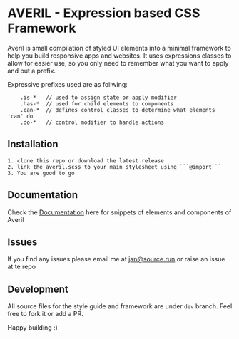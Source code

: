 # AVERIL - Expression based CSS Framework

Averil is small compilation of styled UI elements into a minimal framework to help you build responsive apps and websites.
It uses expressions classes to allow for easier use, so you only need to remember what you want to apply and put a prefix.

Expressive prefixes used are as follwing:

```
	.is-* 	// used to assign state or apply modifier
	.has-*  // used for child elements to components
	.can-* 	// defines control classes to determine what elements 'can' do
	.do-* 	// control modifier to handle actions
```

## Installation

	1. clone this repo or download the latest release
	2. link the averil.scss to your main stylesheet using ```@import```
	3. You are good to go

## Documentation

Check the [Documentation](https://janvalo.github.io/averil/) here for snippets of elements and components of Averil

## Issues

If you find any issues please email me at jan@source.run or raise an issue at te repo

## Development

All source files for the style guide and framework are under ```dev``` branch. Feel free to fork it or add a PR.

Happy building :)